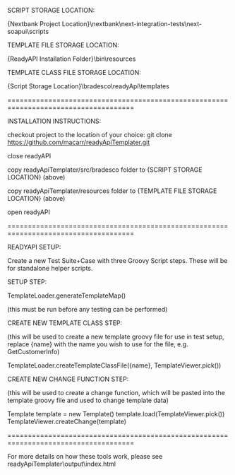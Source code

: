 SCRIPT STORAGE LOCATION:

{Nextbank Project Location}\nextbank\next-integration-tests\next-soapui\scripts

TEMPLATE FILE STORAGE LOCATION:

{ReadyAPI Installation Folder}\bin\resources

TEMPLATE CLASS FILE STORAGE LOCATION:

{Script Storage Location}\bradesco\readyApi\templates

=====================================================================================

INSTALLATION INSTRUCTIONS:

checkout project to the location of your choice:
git clone https://github.com/macarr/readyApiTemplater.git

close readyAPI

copy readyApiTemplater/src/bradesco folder to {SCRIPT STORAGE LOCATION} (above)

copy readyApiTemplater/resources folder to {TEMPLATE FILE STORAGE LOCATION} (above)

open readyAPI

=====================================================================================

READYAPI SETUP:

Create a new Test Suite+Case with three Groovy Script steps. These will be for
standalone helper scripts.

SETUP STEP:

TemplateLoader.generateTemplateMap()

(this must be run before any testing can be performed)

CREATE NEW TEMPLATE CLASS STEP:

(this will be used to create a new template groovy file for use in test setup,
replace {name} with the name you wish to use for the file, e.g. GetCustomerInfo)

TemplateLoader.createTemplateClassFile({name}, TemplateViewer.pick())

CREATE NEW CHANGE FUNCTION STEP:

(this will be used to create a change function, which will be pasted into the
template groovy file and used to change template data)

Template template = new Template()
template.load(TemplateViewer.pick())
TemplateViewer.createChange(template)

=====================================================================================

For more details on how these tools work, please see readyApiTemplater\output\index.html